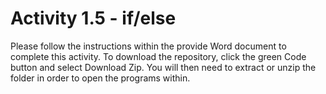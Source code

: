 # Activity 1.5 - if/else
Please follow the instructions within the provide Word document to complete this activity. To download the repository, click the green Code button and select Download Zip. You will then need to extract or unzip the folder in order to open the programs within.

